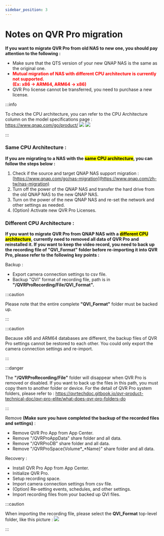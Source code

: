 ```yaml
---
sidebar_position: 3
---
```


# Notes on QVR Pro migration

**If you want to migrate QVR Pro from old NAS to new one, you should pay attention to the following :**

- Make sure that the QTS version of your new QNAP NAS is the same as the original one.
- **<font color="red">Mutual migration of NAS with different CPU architecture is currently not supported.</font>**<br/>
  **<font color="red">(Ex: x86 -> ARM64, ARM64 -> x86)</font>**
- QVR Pro license cannot be transferred, you need to purchase a new license.

:::info

To check the CPU architecture, you can refer to the CPU Architecture column on the model specifications page : 
https://www.qnap.com/go/product/
![](/assets/image(2).png) ![](/assets/image(3).png)

:::

### Same CPU Architecture :

**If you are migrating to a NAS with the <mark>same CPU architecture</mark>, you can follow the steps below :**

1. Check if the source and target QNAP NAS support migration : [https://www.qnap.com/go/nas-migration](https://www.qnap.com/zh-tw/nas-migration)
2. Turn off the power of the QNAP NAS and transfer the hard drive from the old QNAP NAS to the new QNAP NAS.
3. Turn on the power of the new QNAP NAS and re-set the network and other settings as needed.
4. (Option) Activate new QVR Pro Licenses.



### Different CPU Architecture :

**If you want to migrate QVR Pro from QNAP NAS with a <mark>different CPU architecture</mark>, currently need to removed all data of QVR Pro and reinstalled it. If you want to keep the video record, you need to back up the recording file of "QVI_Format" folder before re-importing it into QVR Pro, please refer to the following key points :**

Backup :

- Export camera connection settings to csv file.
- Backup "QVI" format of recording file, path is in **"/QVRProRecording/File/QVI_Format".**

:::caution

Please note that the entire complete **"QVI_Format"** folder must be backed up.

:::

:::caution

Because x86 and ARM64 databases are different, the backup files of QVR Pro settings  cannot be restored to each other. You could only export the camera connection settings and re-import.

:::

:::danger

The **"/QVRProRecording/File"** folder will disappear when QVR Pro is removed or disabled. If you want to back up the files in this path, you must copy them to another folder or device.
For the detail of QVR Pro system folders, please refer to : https://qvrtechdoc.gitbook.io/qvr-product-technical-doc/qvr-pro-elite/what-does-qvr-pro-folders-do

:::

Remove **(Make sure you have completed the backup of the recorded files and settings)**  :

- Remove QVR Pro App from App Center.
- Remove "/QVRProAppData" share folder and all data.
- Remove "/QVRProDB" share folder and all data.
- Remove "/QVRProSpace{Volume*_*Name}" share folder and all data.

Recovery :

- Install QVR Pro App from App Center.
- Initialize QVR Pro.
- Setup recording space.
- Import camera connection settings from csv file.
- (Option) Re-setting events, schedules, and other settings.
- Import recording files from your backed up QVI files.

:::caution

When importing the recording file, please select the **QVI_Format** top-level folder, like this picture : 
![](/assets/image(4).png)

:::